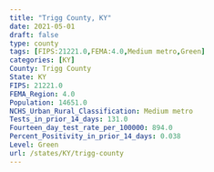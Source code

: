 ```yaml
---
title: "Trigg County, KY"
date: 2021-05-01
draft: false
type: county
tags: [FIPS:21221.0,FEMA:4.0,Medium metro,Green]
categories: [KY]
County: Trigg County
State: KY
FIPS: 21221.0
FEMA_Region: 4.0
Population: 14651.0
NCHS_Urban_Rural_Classification: Medium metro
Tests_in_prior_14_days: 131.0
Fourteen_day_test_rate_per_100000: 894.0
Percent_Positivity_in_prior_14_days: 0.038
Level: Green
url: /states/KY/trigg-county
---
```



